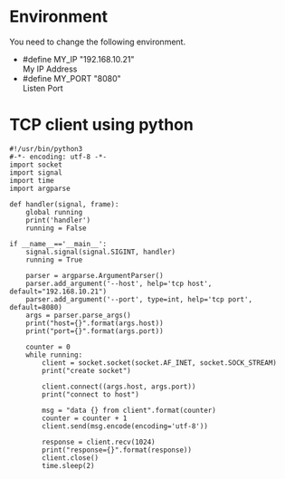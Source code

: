 # Environment
You need to change the following environment.

- #define MY_IP           "192.168.10.21"   
My IP Address   
- #define MY_PORT         "8080"   
Listen Port   


# TCP client using python
```
#!/usr/bin/python3
#-*- encoding: utf-8 -*-
import socket
import signal
import time
import argparse

def handler(signal, frame):
    global running
    print('handler')
    running = False

if __name__=='__main__':
    signal.signal(signal.SIGINT, handler)
    running = True

    parser = argparse.ArgumentParser()
    parser.add_argument('--host', help='tcp host', default="192.168.10.21")
    parser.add_argument('--port', type=int, help='tcp port', default=8080)
    args = parser.parse_args()
    print("host={}".format(args.host))
    print("port={}".format(args.port))

    counter = 0
    while running:
        client = socket.socket(socket.AF_INET, socket.SOCK_STREAM)
        print("create socket")

        client.connect((args.host, args.port))
        print("connect to host")

        msg = "data {} from client".format(counter)
        counter = counter + 1
        client.send(msg.encode(encoding='utf-8'))

        response = client.recv(1024)
        print("response={}".format(response))
        client.close()
        time.sleep(2)
```
